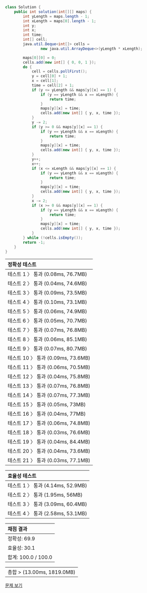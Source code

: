 ```java
class Solution {
    public int solution(int[][] maps) {
        int yLength = maps.length - 1;
        int xLength = maps[0].length - 1;
        int y;
        int x;
        int time;
        int[] cell;
        java.util.Deque<int[]> cells =
                new java.util.ArrayDeque<>(yLength * xLength);

        maps[0][0] = 0;
        cells.add(new int[] { 0, 0, 1 });
        do {
            cell = cells.pollFirst();
            y = cell[0] + 1;
            x = cell[1];
            time = cell[2] + 1;
            if (y <= yLength && maps[y][x] == 1) {
                if (y == yLength && x == xLength) {
                    return time;
                }
                maps[y][x] = time;
                cells.add(new int[] { y, x, time });
            }
            y -= 2;
            if (y >= 0 && maps[y][x] == 1) {
                if (y == yLength && x == xLength) {
                    return time;
                }
                maps[y][x] = time;
                cells.add(new int[] { y, x, time });
            }
            y++;
            x++;
            if (x <= xLength && maps[y][x] == 1) {
                if (y == yLength && x == xLength) {
                    return time;
                }
                maps[y][x] = time;
                cells.add(new int[] { y, x, time });
            }
            x -= 2;
            if (x >= 0 && maps[y][x] == 1) {
                if (y == yLength && x == xLength) {
                    return time;
                }
                maps[y][x] = time;
                cells.add(new int[] { y, x, time });
            }
        } while (!cells.isEmpty());
        return -1;
    }
}
```
 | 정확성 테스트 |
 |  :-  |
 | 테스트 1 〉 통과 (0.08ms, 76.7MB) |
 | 테스트 2 〉 통과 (0.04ms, 74.6MB) |
 | 테스트 3 〉 통과 (0.09ms, 73.5MB) |
 | 테스트 4 〉 통과 (0.10ms, 73.1MB) |
 | 테스트 5 〉 통과 (0.06ms, 74.9MB) |
 | 테스트 6 〉 통과 (0.05ms, 70.7MB) |
 | 테스트 7 〉 통과 (0.07ms, 76.8MB) |
 | 테스트 8 〉 통과 (0.06ms, 85.1MB) |
 | 테스트 9 〉 통과 (0.07ms, 80.7MB) |
 | 테스트 10 〉 통과 (0.09ms, 73.6MB) |
 | 테스트 11 〉 통과 (0.06ms, 70.5MB) |
 | 테스트 12 〉 통과 (0.04ms, 75.8MB) |
 | 테스트 13 〉 통과 (0.07ms, 76.8MB) |
 | 테스트 14 〉 통과 (0.07ms, 77.3MB) |
 | 테스트 15 〉 통과 (0.05ms, 73MB) |
 | 테스트 16 〉 통과 (0.04ms, 77MB) |
 | 테스트 17 〉 통과 (0.06ms, 74.8MB) |
 | 테스트 18 〉 통과 (0.03ms, 76.6MB) |
 | 테스트 19 〉 통과 (0.04ms, 84.4MB) |
 | 테스트 20 〉 통과 (0.04ms, 73.6MB) |
 | 테스트 21 〉 통과 (0.03ms, 77.1MB) |

 | 효율성 테스트 |
 | :- |
 | 테스트 1 〉 통과 (4.14ms, 52.9MB) |
 | 테스트 2 〉 통과 (1.95ms, 56MB) |
 | 테스트 3 〉 통과 (3.09ms, 60.4MB) |
 | 테스트 4 〉 통과 (2.58ms, 53.1MB) |

 | 채점 결과 |
 | :- |
 | 정확성: 69.9 |
 | 효율성: 30.1 |
 | 합계: 100.0 / 100.0 |

 ||
 | :- |
 | 총합 > (13.00ms, 1819.0MB) |

[문제 보기](https://programmers.co.kr/learn/courses/30/lessons/1844?language=java)